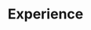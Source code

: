 ---
# An instance of the Experience widget.
# Documentation: https://wowchemy.com/docs/page-builder/
widget: experience

# This file represents a page section.
headless: true

# Activate this widget? true/false
active: true

# Order that this section appears on the page.
weight: 40

title: Experience
subtitle: ""

# Date format for experience
#   Refer to https://wowchemy.com/docs/customization/#date-format
date_format: Jan 2006

# Experiences.
#   Add/remove as many `experience` items below as you like.
#   Required fields are `title`, `company`, and `date_start`.
#   Leave `date_end` empty if it's your current employer.
#   Begin multi-line descriptions with YAML's `|2-` multi-line prefix.
experience:
  - title: Data Scientist
    company: Endeavor X
    company_url: ''
    company_logo: endeavor
    location: New York City, NY
    date_start: '2021-03-01'
    date_end: ''
    description: |2-
      Responsibilities include:
        * Analysing
        * Modelling
        * Deploying
        
  - title: Junior Data Scientist
    company: Center for Advanced Transportation Laboratory (CATT Lab)
    company_url: ''
    company_logo: catt
    location: College Park, MD
    date_start: '2020-05-01'
    date_end: '2021-01-01'
    description: |2- 
      Responsibilities include:
        * Analysing
        * Modelling
        * Deploying

  - title: Data Science Summer Associate
    company: Summit Consulting, LLC
    company_url: ''
    company_logo: summit
    location: Washington, DC
    date_start: '2019-05-01'
    date_end: '2019-08-01'
    description: |2- 
      Responsibilities include:
        * Created interactive web applications for internal usage in document tracking and proposal management using R Shiny and SQL
        * Created automation R Scripts to increase the efficiency of the re-estimation process for loan distributions for a number of federal clients

  - title: Assistant Project Coordinator - Training & Evaluation/ Residence Director
    company: The George Washington University - Center for Student Engagement
    company_url: ''
    company_logo: gw
    location: Washington, DC
    date_start: '2018-08-01'
    date_end: '2021-05-01'
    description: |2- 
      Responsibilities include:
        * Oversaw several undergraduate residences and planned training and selection processes for the residence advisors of the university.
        * Participated as a member of the Administrator on Call rotation serving as a first-responder for the Division of Student Affairs to respond to emergencies and crises       

  - title: Data Analyst
    company: RDTeam, Inc.
    company_url: ''
    company_logo: rdteam
    location: Limerick, PA
    date_start: '2017-05-01'
    date_end: '2018-08-01'
    description: |2- 
      Responsibilities include:
        * Created surveys in SurveyMonkey and organized several hundred person national qualitative and quantitative market research studies for clients such as Campbell’s, Hershey’s, Wawa, and Vitafusion.

design:
  columns: '2'
---